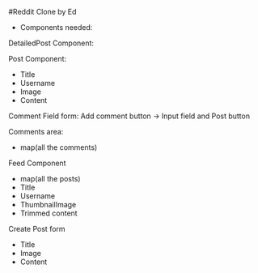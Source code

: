 #Reddit Clone by Ed

- Components needed:

DetailedPost Component:

Post Component:

- Title
- Username
- Image
- Content

Comment Field form:
Add comment button -> Input field and Post button

Comments area:

- map(all the comments)

Feed Component

- map(all the posts)
- Title
- Username
- ThumbnailImage
- Trimmed content

Create Post form

- Title
- Image
- Content
